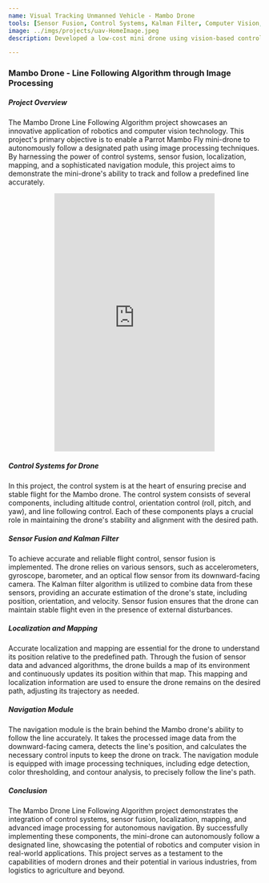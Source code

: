 ```yaml
---
name: Visual Tracking Unmanned Vehicle - Mambo Drone 
tools: [Sensor Fusion, Control Systems, Kalman Filter, Computer Vision, Matlab]
image: ../imgs/projects/uav-HomeImage.jpeg
description: Developed a low-cost mini drone using vision-based control and model-based software design, with rigorous testing and MATLAB-based implementation.

---
```



### Mambo Drone - Line Following Algorithm through Image Processing

##### Project Overview
The Mambo Drone Line Following Algorithm project showcases an innovative application of robotics and computer vision technology. This project's primary objective is to enable a Parrot Mambo Fly mini-drone to autonomously follow a designated path using image processing techniques. By harnessing the power of control systems, sensor fusion, localization, mapping, and a sophisticated navigation module, this project aims to demonstrate the mini-drone's ability to track and follow a predefined line accurately.
<div style="text-align: center;">
  <iframe width="320" height="515" src="https://youtube.com/embed/MADCy3qH31s?si=fOtMf02AwO2WgmiZ" title="YouTube video player" frameborder="0" allow="accelerometer;   clipboard-write; encrypted-media; gyroscope; picture-in-picture; web-share" allowfullscreen></iframe>
</div>

##### Control Systems for Drone
In this project, the control system is at the heart of ensuring precise and stable flight for the Mambo drone. The control system consists of several components, including altitude control, orientation control (roll, pitch, and yaw), and line following control. Each of these components plays a crucial role in maintaining the drone's stability and alignment with the desired path.

##### Sensor Fusion and Kalman Filter
To achieve accurate and reliable flight control, sensor fusion is implemented. The drone relies on various sensors, such as accelerometers, gyroscope, barometer, and an optical flow sensor from its downward-facing camera. The Kalman filter algorithm is utilized to combine data from these sensors, providing an accurate estimation of the drone's state, including position, orientation, and velocity. Sensor fusion ensures that the drone can maintain stable flight even in the presence of external disturbances.

##### Localization and Mapping
Accurate localization and mapping are essential for the drone to understand its position relative to the predefined path. Through the fusion of sensor data and advanced algorithms, the drone builds a map of its environment and continuously updates its position within that map. This mapping and localization information are used to ensure the drone remains on the desired path, adjusting its trajectory as needed.

##### Navigation Module
The navigation module is the brain behind the Mambo drone's ability to follow the line accurately. It takes the processed image data from the downward-facing camera, detects the line's position, and calculates the necessary control inputs to keep the drone on track. The navigation module is equipped with image processing techniques, including edge detection, color thresholding, and contour analysis, to precisely follow the line's path.



##### Conclusion
The Mambo Drone Line Following Algorithm project demonstrates the integration of control systems, sensor fusion, localization, mapping, and advanced image processing for autonomous navigation. By successfully implementing these components, the mini-drone can autonomously follow a designated line, showcasing the potential of robotics and computer vision in real-world applications. This project serves as a testament to the capabilities of modern drones and their potential in various industries, from logistics to agriculture and beyond.